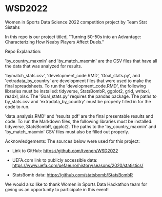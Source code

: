 # WSD2022
Women in Sports Data Science 2022 competition project by Team Stat Sistahs

In this repo is our project titled, "Turning 50-50s into an Advantage: Characterizing How Neaby Players Affect Duels." 

Repo Explanation:

'by_country_maxmin' and 'by_match_maxmin' are the CSV files that have all the data that was analyzed for results.

'bymatch_stats.csv', 'development_code.RMD', 'Goal_stats.py', and 'extradata_by_country' are development files that were used to make the final spreadsheets. To run the 'development_code.RMD', the following libraries must be installed: tidyverse, StatsBombR, ggplot2, grid, writexl, readxl, xlsx. The 'Goal_stats.py' requires the pandas package. The paths to by_stats.csv and 'extradata_by_country' must be properly filled in for the code to run.

'data_analysis.RMD' and 'results.pdf' are the final presentable results and code. To run the Markdown files, the following libraries must be installed: tidyverse, StatsBombR, ggplot2. The paths to the 'by_country_maxmin' and 'by_match_maxmin' CSV files must also be filled out properly.

Acknowledgements:
The sources below were used for this project:

* Link to GitHub: https://github.com/tvenen/WSD2022 

* UEFA.com link to publicly accessible data: https://www.uefa.com/uefaeuro/history/seasons/2020/statistics/

* StatsBomb data: https://github.com/statsbomb/StatsBombR

We would also like to thank Women in Sports Data Hackathon team for giving us an opportunity to participate in this event!
